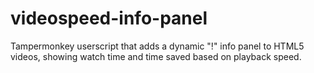 # videospeed-info-panel
Tampermonkey userscript that adds a dynamic "!" info panel to HTML5 videos, showing watch time and time saved based on playback speed. 
